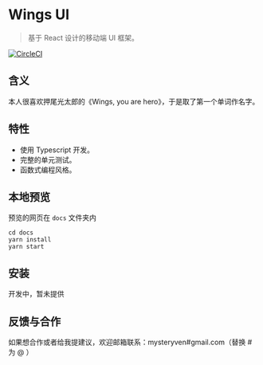 # Wings UI

> 基于 React 设计的移动端 UI 框架。

[![CircleCI](https://circleci.com/gh/mysteryven/wings-ui.svg?style=svg)](https://circleci.com/gh/mysteryven/wings-ui)

## 含义

本人很喜欢押尾光太郎的《Wings, you are hero》，于是取了第一个单词作名字。 

## 特性

- 使用 Typescript 开发。
- 完整的单元测试。
- 函数式编程风格。

## 本地预览

预览的网页在 `docs` 文件夹内
```
cd docs  
yarn install 
yarn start
```

## 安装

开发中，暂未提供

## 反馈与合作

如果想合作或者给我提建议，欢迎邮箱联系：mysteryven#gmail.com（替换 # 为 @ ）
